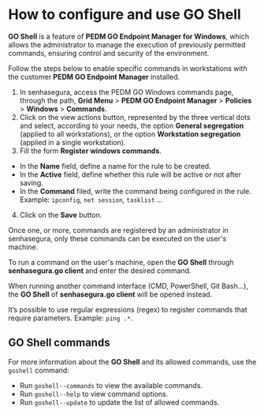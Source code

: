 # How to configure and use GO Shell

**GO Shell** is a feature of **PEDM GO Endpoint Manager for Windows**, which allows the administrator to manage the execution of previously permitted commands, ensuring control and security of the environment.

Follow the steps below to enable specific commands in workstations with the customer **PEDM GO Endpoint Manager** installed.

1. In senhasegura, access the PEDM GO Windows commands page, through the path, **Grid Menu** > **PEDM GO Endpoint Manager** > **Policies** > **Windows** > **Commands**.
2. Click on the view actions button, represented by the three vertical dots and select, according to your needs, the option **General segregation** (applied to all workstations), or the option **Workstation segregation** (applied in a single workstation).
3. Fill the form **Register windows commands**.
* In the **Name** field, define a name for the rule to be created.
* In the **Active** field, define whether this rule will be active or not after saving.
* In the **Command** filed, write the command being configured in the rule. Example: `ipconfig`, `net session`, `tasklist` ...
4. Click on the **Save** button.

Once one, or more, commands are registered by an administrator in senhasegura, only these commands can be executed on the user's machine.

To run a command on the user's machine, open the **GO Shell** through **senhasegura.go client** and enter the desired command.

When running another command interface (CMD, PowerShell, Git Bash…), the **GO Shell** of **senhasegura.go client** will be opened instead.

It’s possible to use regular expressions (regex) to register commands that require parameters. Example: `ping .*`.

## GO Shell commands

For more information about the **GO Shell** and its allowed commands, use the `goshell` command:
* Run `goshell--commands` to view the available commands.
* Run `goshell--help` to view command options.
* Run `goshell--update` to update the list of allowed commands.